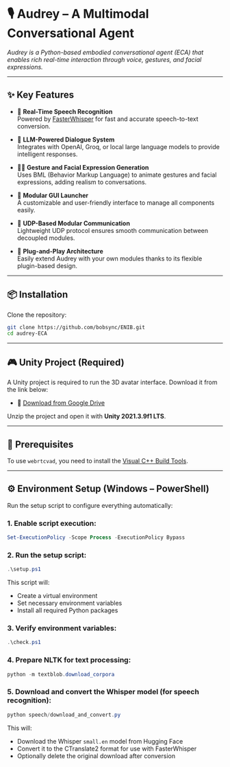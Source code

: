 # 🎙️ Audrey – A Multimodal Conversational Agent

_Audrey is a Python-based embodied conversational agent (ECA) that enables rich real-time interaction through voice, gestures, and facial expressions._

<!-- ![Audrey Demo](docs/demo.gif) <!-- Replace with actual image or gif of the interface -->

---

## ✨ Key Features

- 🎤 **Real-Time Speech Recognition**  
  Powered by [FasterWhisper](https://github.com/guillaumekln/faster-whisper) for fast and accurate speech-to-text conversion.

- 🤖 **LLM-Powered Dialogue System**  
  Integrates with OpenAI, Groq, or local large language models to provide intelligent responses.

- 🙋‍♀️ **Gesture and Facial Expression Generation**  
  Uses BML (Behavior Markup Language) to animate gestures and facial expressions, adding realism to conversations.

- 🧩 **Modular GUI Launcher**  
  A customizable and user-friendly interface to manage all components easily.

- 🔌 **UDP-Based Modular Communication**  
  Lightweight UDP protocol ensures smooth communication between decoupled modules.

- 🔧 **Plug-and-Play Architecture**  
  Easily extend Audrey with your own modules thanks to its flexible plugin-based design.

---

## 📦 Installation

Clone the repository:
```bash
git clone https://github.com/bobsync/ENIB.git
cd audrey-ECA
```

---

## 🎮 Unity Project (Required)

A Unity project is required to run the 3D avatar interface. Download it from the link below:

- 🔗 [Download from Google Drive](https://drive.google.com/uc?export=download&id=19jHt5FK66PhmNEqUYv8_euIYvddV4THG)

Unzip the project and open it with **Unity 2021.3.9f1 LTS**.

---

## 📌 Prerequisites

To use `webrtcvad`, you need to install the [Visual C++ Build Tools](https://visualstudio.microsoft.com/visual-cpp-build-tools/).

---

## ⚙️ Environment Setup (Windows – PowerShell)

Run the setup script to configure everything automatically:

### 1. Enable script execution:
```powershell
Set-ExecutionPolicy -Scope Process -ExecutionPolicy Bypass
```

### 2. Run the setup script:
```powershell
.\setup.ps1
```
This script will:
- Create a virtual environment  
- Set necessary environment variables  
- Install all required Python packages  

### 3. Verify environment variables:
```powershell
.\check.ps1
```

### 4. Prepare NLTK for text processing:
```powershell
python -m textblob.download_corpora
```

### 5. Download and convert the Whisper model (for speech recognition):
```powershell
python speech/download_and_convert.py
```
This will:
- Download the Whisper `small.en` model from Hugging Face  
- Convert it to the CTranslate2 format for use with FasterWhisper  
- Optionally delete the original download after conversion
